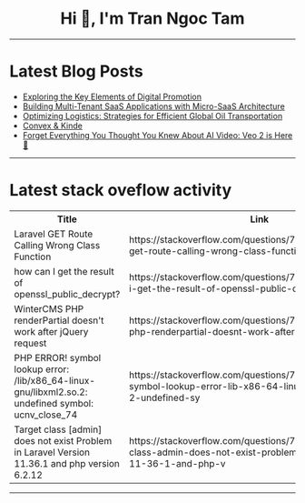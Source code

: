 <h1 align="center">Hi 👋, I'm Tran Ngoc Tam</h1>

---

# Latest Blog Posts 
<!-- BLOG-POST-LIST:START -->
- [Exploring the Key Elements of Digital Promotion](https://dev.to/letterhub45/exploring-the-key-elements-of-digital-promotion-23k7)
- [Building Multi-Tenant SaaS Applications with Micro-SaaS Architecture](https://dev.to/virajlakshitha/building-multi-tenant-saas-applications-with-micro-saas-architecture-pm1)
- [Optimizing Logistics: Strategies for Efficient Global Oil Transportation](https://dev.to/valorfzc/optimizing-logistics-strategies-for-efficient-global-oil-transportation-53ha)
- [Convex &amp; Kinde](https://dev.to/sholajegede/convex-kinde-2pe1)
- [Forget Everything You Thought You Knew About AI Video: Veo 2 is Here 🚀](https://dev.to/sathyaanand/forget-everything-you-thought-you-knew-about-ai-video-veo-2-is-here-1989)
<!-- BLOG-POST-LIST:END -->

---

# Latest stack oveflow activity
<table>
  <tr><th>Title</th><th>Link</th></tr>
  <!-- STACKOVERFLOW:START --><tr><td>Laravel GET Route Calling Wrong Class Function</td><td>https://stackoverflow.com/questions/79306688/laravel-get-route-calling-wrong-class-function</td></tr><tr><td>how can I get the result of openssl_public_decrypt?</td><td>https://stackoverflow.com/questions/79305754/how-can-i-get-the-result-of-openssl-public-decrypt</td></tr><tr><td>WinterCMS PHP renderPartial doesn&#39;t work after jQuery request</td><td>https://stackoverflow.com/questions/79305685/wintercms-php-renderpartial-doesnt-work-after-jquery-request</td></tr><tr><td>PHP ERROR! symbol lookup error: /lib/x86_64-linux-gnu/libxml2.so.2: undefined symbol: ucnv_close_74</td><td>https://stackoverflow.com/questions/79305601/php-error-symbol-lookup-error-lib-x86-64-linux-gnu-libxml2-so-2-undefined-sy</td></tr><tr><td>Target class [admin] does not exist Problem in Laravel Version 11.36.1 and php version 6.2.12</td><td>https://stackoverflow.com/questions/79305357/target-class-admin-does-not-exist-problem-in-laravel-version-11-36-1-and-php-v</td></tr><!-- STACKOVERFLOW:END -->
</table>

---


